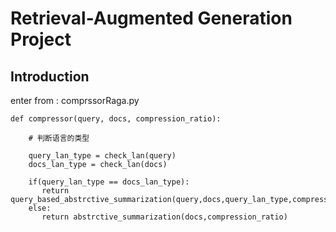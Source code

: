 # Retrieval-Augmented Generation Project

## Introduction

enter from : comprssorRaga.py
```
def compressor(query, docs, compression_ratio):
    
    # 判断语言的类型
    
    query_lan_type = check_lan(query)
    docs_lan_type = check_lan(docs)
    
    if(query_lan_type == docs_lan_type):
       return query_based_abstrctive_summarization(query,docs,query_lan_type,compression_ratio)
    else:
       return abstrctive_summarization(docs,compression_ratio)

```
